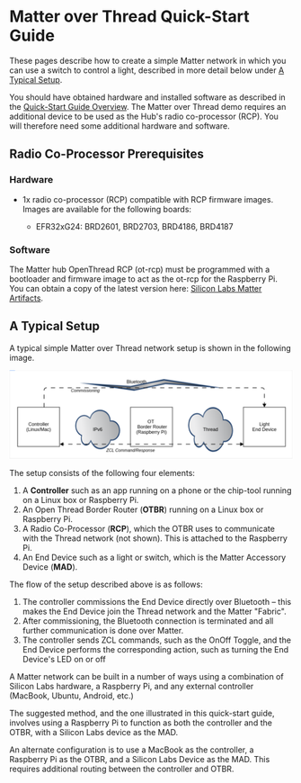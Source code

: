 # Matter over Thread Quick-Start Guide

These pages describe how to create a simple Matter network in which you can use a switch to control a light, described in more detail below under [A Typical Setup](#a-typical-setup).

You should have obtained hardware and installed software as described in the [Quick-Start Guide Overview](/matter/<docspace-docleaf-version>/matter-overview). The Matter over Thread demo requires an additional device to be used as the Hub's radio co-processor (RCP). You will therefore need some additional hardware and software.

## Radio Co-Processor Prerequisites

### Hardware

- 1x radio co-processor (RCP) compatible with RCP firmware images. Images are available for the following boards:

  - EFR32xG24: BRD2601, BRD2703, BRD4186, BRD4187

### Software

The Matter hub OpenThread RCP (ot-rcp) must be programmed with a bootloader and firmware image to act as the ot-rcp for the Raspberry Pi. You can obtain a copy of the latest version here: [Silicon Labs Matter Artifacts](/matter/<docspace-docleaf-version>/matter-prerequisites/matter-artifacts).

## A Typical Setup

A typical simple Matter over Thread network setup is shown in the following
image.

![Matter 15.4 Setup](./resources/thread-overview.png)

The setup consists of the following four elements:

1. A **Controller** such as an app running on a phone or the chip-tool running
    on a Linux box or Raspberry Pi.
2. An Open Thread Border Router (**OTBR**) running on a Linux box or Raspberry
    Pi.
3. A Radio Co-Processor (**RCP**), which the OTBR uses to communicate with the
    Thread network (not shown). This is attached to the Raspberry Pi.
4. An End Device such as a light or switch, which is the Matter Accessory
    Device (**MAD**).

The flow of the setup described above is as follows:

1. The controller commissions the End Device directly over Bluetooth – this
   makes the End Device join the Thread network and the Matter "Fabric".
2. After commissioning, the Bluetooth connection is terminated and all further
   communication is done over Matter.
3. The controller sends ZCL commands, such as the OnOff Toggle, and the End
   Device performs the corresponding action, such as turning the End Device's
   LED on or off

A Matter network can be built in a number of ways using a combination of Silicon
Labs hardware, a Raspberry Pi, and any external controller (MacBook, Ubuntu,
Android, etc.)

The suggested method, and the one illustrated in this quick-start guide, involves using a Raspberry Pi to function as both the
controller and the OTBR, with a Silicon Labs device as the MAD.

An alternate configuration is to use a MacBook as the controller, a Raspberry Pi
as the OTBR, and a Silicon Labs Device as the MAD. This requires additional
routing between the controller and OTBR.
